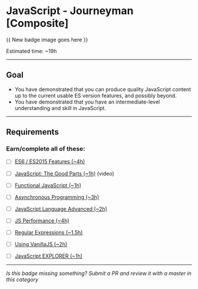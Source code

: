 # JavaScript - Journeyman [Composite]

{{ New badge image goes here }}
<!-- TODO: create new javascript badges for v2, to be consistent -->

Estimated time: ~19h

-----


## Goal
- You have demonstrated that you can produce quality JavaScript content up to the current usable ES version features, and possibly beyond.
- You have demonstrated that you have an intermediate-level understanding and skill in JavaScript.


-----


## Requirements

### Earn/complete all of these:

- [ ] [ES6 / ES2015 Features (~4h)](_micro_javascript-es2015-features.md)
- [ ] [JavaScript: The Good Parts (~1h)](https://youtu.be/hQVTIJBZook) (video)
- [ ] [Functional JavaScript (~1h)](_micro_functional-js.md)
- [ ] [Asynchronous Programming (~3h)](_micro_async-programming.md)
- [ ] [JavaScript Language Advanced (~2h)](_micro_javascript-language-advanced.md)
- [ ] [JS Performance (~4h)](_micro_javascript-performance.md)
- [ ] [Regular Expressions (~1.5h)](_micro_regex.md)
- [ ] [Using VanillaJS (~2h)](_micro_using-vanillajs.md)
- [ ] [JavaScript EXPLORER (~1h)](_micro_EXPLORER.md)


-----

  *Is this badge missing something? Submit a PR and review it with a master in this category*

